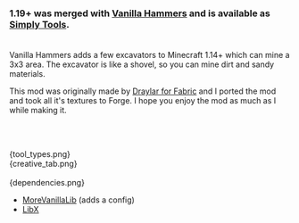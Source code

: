 ### **1.19+ was merged with [Vanilla Hammers]({mod_hoster}vanilla-hammers) and is available as [Simply Tools]({mod_hoster}simply-tools).**<br><br>

Vanilla Hammers adds a few excavators to Minecraft 1.14+ which can mine a 3x3 area. The excavator is like a shovel, so you can mine dirt and sandy materials.

This mod was originally made by [Draylar for Fabric](https://www.curseforge.com/minecraft/mc-mods/vanilla-excavators) and I ported the mod and took all it's textures to Forge. I hope you enjoy the mod as much as I while making it.


<br><br>

{tool_types.png}
<br>
{creative_tab.png}
<br><br>
{dependencies.png}

- [MoreVanillaLib]({mod_hoster}morevanillalib) (adds a config)
- [LibX]({mod_hoster}libx)
